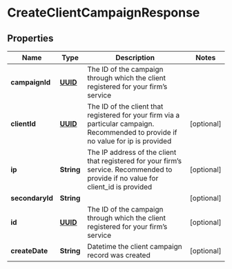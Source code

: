 
# CreateClientCampaignResponse

## Properties
Name | Type | Description | Notes
------------ | ------------- | ------------- | -------------
**campaignId** | [**UUID**](UUID.md) | The ID of the campaign through which the client registered for your firm’s service | 
**clientId** | [**UUID**](UUID.md) | The ID of the client that registered for your firm via a particular campaign. Recommended to provide if no value for ip is provided |  [optional]
**ip** | **String** | The IP address of the client that registered for your firm’s service. Recommended to provide if no value for client_id is provided |  [optional]
**secondaryId** | **String** |  |  [optional]
**id** | [**UUID**](UUID.md) | The ID of the campaign through which the client registered for your firm’s service |  [optional]
**createDate** | **String** | Datetime the client campaign record was created |  [optional]



